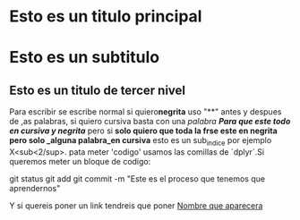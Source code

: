 # Esto es un titulo principal 
# Esto es un subtitulo 
## Esto es un titulo de tercer nivel

Para escribir se escribe normal si quiero**negrita** uso "**" antes y despues de ,as palabras, si quiero cursiva basta con una *palabra*
***Para que este todo en cursiva y negrita*** pero si **solo quiero que toda la frse este en negrita pero solo _alguna palabra_en cursiva** 
esto es un sub<sub>indice</sub> por ejemplo X<sub<2/sup>.
pata meter 'codigo' usamos las comillas de ´dplyr´.Si queremos meter un bloque de codigo:

git status
git add
git commit -m "Este es el proceso que tenemos que aprendernos"



Y si quereis poner un link tendreis que poner [Nombre que aparecera](httsp://leonardo.ai/faq/)


